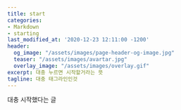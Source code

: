 ```yaml
---
title: start
categories:
- Markdown
- starting
last_modified_at: '2020-12-23 12:11:00 -1200'
header:
  og_image: "/assets/images/page-header-og-image.jpg"
  teaser: "/assets/images/avartar.jpg"
  overlay_image: "/assets/images/overlay.gif"
excerpt: 대충 누르면 시작할거라는 뜻
tagline: 대충 태그라인인것
---
```


대충 시작했다는 글
